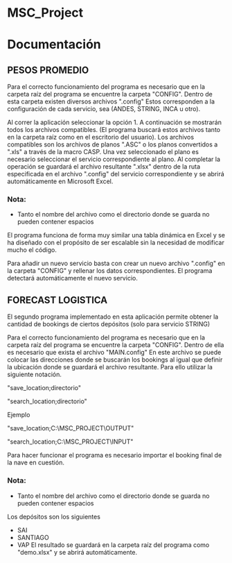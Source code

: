 # MSC_Project

# Documentación

## PESOS PROMEDIO

Para el correcto funcionamiento del programa es necesario que en la carpeta raíz del programa se encuentre la carpeta "CONFIG".
Dentro de esta carpeta existen diversos archivos ".config" Estos corresponden a la configuración de cada servicio, sea (ANDES, STRING, INCA u otro).


Al correr la aplicación seleccionar la opción 1. A continuación se mostrarán todos los archivos compatibles. (El programa buscará estos archivos tanto en la carpeta raíz como en el escritorio del usuario). Los archivos compatibles son los archivos de planos ".ASC" o los planos convertidos a ".xls" a través de la macro CASP. Una vez seleccionado el plano es necesario seleccionar el servicio correspondiente al plano. Al completar la operación se guardará el archivo resultante ".xlsx" dentro de la ruta especificada en el archivo ".config" del servicio correspondiente y se abrirá automáticamente en Microsoft Excel.


### Nota:
- Tanto el nombre del archivo como el directorio donde se guarda no pueden contener espacios




El programa funciona de forma muy similar una tabla dinámica en Excel y se ha diseñado con el propósito de ser escalable sin la necesidad de modificar mucho el código.


Para añadir un nuevo servicio basta con crear un nuevo archivo ".config" en la carpeta "CONFIG" y rellenar los datos correspondientes. El programa detectará automáticamente el nuevo servicio.

## FORECAST LOGISTICA

El segundo programa implementado en esta aplicación permite obtener la cantidad de bookings de ciertos depósitos (solo para servicio STRING)

Para el correcto funcionamiento del programa es necesario que en la carpeta raíz del programa se encuentre la carpeta "CONFIG". Dentro de ella es necesario que exista el archivo "MAIN.config" En este archivo se puede colocar las direcciones donde se buscarán los bookings al igual que definir la ubicación donde se guardará el archivo resultante. Para ello utilizar la siguiente notación.


"save_location;directorio"

"search_location;directorio"


Ejemplo


"save_location;C:\MSC_PROJECT\OUTPUT"

"search_location;C:\MSC_PROJECT\INPUT"


Para hacer funcionar el programa es necesario importar el booking final de la nave en cuestión.

### Nota:
- Tanto el nombre del archivo como el directorio donde se guarda no pueden contener espacios




Los depósitos son los siguientes

- SAI
- SANTIAGO
- VAP
El resultado se guardará en la carpeta raíz del programa como "demo.xlsx" y se abrirá automáticamente.

